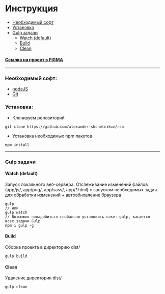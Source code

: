 # Инструкция
* [Необходимый софт](https://github.com/alexander-shchetnikov/rso/new/master?readme=1#%D0%9D%D0%B5%D0%BE%D0%B1%D1%85%D0%BE%D0%B4%D0%B8%D0%BC%D1%8B%D0%B9-%D1%81%D0%BE%D1%84%D1%82)
* [Установка](https://github.com/alexander-shchetnikov/rso/new/master?readme=1#%D0%A3%D1%81%D1%82%D0%B0%D0%BD%D0%BE%D0%B2%D0%BA%D0%B0)
* [Gulp задачи](https://github.com/alexander-shchetnikov/rso/new/master?readme=1#gulp-%D0%B7%D0%B0%D0%B4%D0%B0%D1%87%D0%B8)
  + [Watch (default)](https://github.com/alexander-shchetnikov/rso/new/master?readme=1#watch-default)
  + [Build](https://github.com/alexander-shchetnikov/rso/new/master?readme=1#build)
  + [Clean](https://github.com/alexander-shchetnikov/rso/new/master?readme=1#clean)
#### [Ссылка на проект в FIGMA](https://www.figma.com/file/c0JBM0GjESvFfg1DFtPsYboZ/RSO)
---
### Необходимый софт:
- [nodeJS](https://nodejs.org/en/)
- [Git](https://git-scm.com/downloads)
### Установка:
- Клонируем репозиторий
```
git clone https://github.com/alexander-shchetnikov/rso
```
- Установка необходимых npm пакетов
```
npm install
```
---
### Gulp задачи
#### Watch (default)
Запуск локального веб-сервера. Отслеживание изменений файлов (app/js/, app/pug/, app/sass/, app/*.html) с
запуском необходимых задач для обработки изменений + автообновление браузера
```
gulp
// или
gulp watch
// Возможно понадобиться глобально установить пакет gulp, касается всех задачи Gulp
npm i gulp -g
```
#### Build
Сборка проекта в директорию dist/
```
gulp build
```
#### Clean
Удаление директории dist/
```
gulp clean
```

